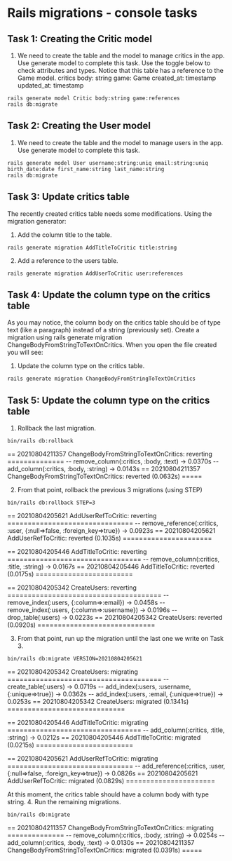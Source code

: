 # Rails migrations - console tasks

## Task 1: Creating the Critic model

1. We need to create the table and the model to manage critics in the app. Use generate model to complete this task. Use the toggle below to check attributes and types. Notice that this table has a reference to the Game model.
critics
  body: string
  game: Game
  created_at: timestamp
  updated_at: timestamp
```
rails generate model Critic body:string game:references
rails db:migrate
```

## Task 2: Creating the User model

1. We need to create the table and the model to manage users in the app. Use generate model to complete this task.

```
rails generate model User username:string:uniq email:string:uniq birth_date:date first_name:string last_name:string
rails db:migrate
```

## Task 3: Update critics table

The recently created critics table needs some modifications. Using the migration generator:

1. Add the column title to the table.
```
rails generate migration AddTitleToCritic title:string
```
2. Add a reference to the users table.
```
rails generate migration AddUserToCritic user:references
```

## Task 4: Update the column type on the critics table

As you may notice, the column body on the critics table should be of type text (like a paragraph)
instead of a string (previously set).
Create a migration using rails generate migration ChangeBodyFromStringToTextOnCritics.
When you open the file created you will see:

1. Update the column type on the critics table.
```
rails generate migration ChangeBodyFromStringToTextOnCritics
```

## Task 5: Update the column type on the critics table

1. Rollback the last migration.
```
bin/rails db:rollback
```
== 20210804211357 ChangeBodyFromStringToTextOnCritics: reverting ==============
-- remove_column(:critics, :body, :text)
   -> 0.0370s
-- add_column(:critics, :body, :string)
   -> 0.0143s
== 20210804211357 ChangeBodyFromStringToTextOnCritics: reverted (0.0632s) =====

2. From that point, rollback the previous 3 migrations (using STEP)
```
bin/rails db:rollback STEP=3
```
== 20210804205621 AddUserRefToCritic: reverting ===============================
-- remove_reference(:critics, :user, {:null=>false, :foreign_key=>true})
   -> 0.0923s
== 20210804205621 AddUserRefToCritic: reverted (0.1035s) ======================

== 20210804205446 AddTitleToCritic: reverting =================================
-- remove_column(:critics, :title, :string)
   -> 0.0167s
== 20210804205446 AddTitleToCritic: reverted (0.0175s) ========================

== 20210804205342 CreateUsers: reverting ======================================
-- remove_index(:users, {:column=>:email})
   -> 0.0458s
-- remove_index(:users, {:column=>:username})
   -> 0.0196s
-- drop_table(:users)
   -> 0.0223s
== 20210804205342 CreateUsers: reverted (0.0920s) =============================

3. From that point, run up the migration until the last one we write on Task 3.
```
bin/rails db:migrate VERSION=20210804205621
```
== 20210804205342 CreateUsers: migrating ======================================
-- create_table(:users)
   -> 0.0719s
-- add_index(:users, :username, {:unique=>true})
   -> 0.0362s
-- add_index(:users, :email, {:unique=>true})
   -> 0.0253s
== 20210804205342 CreateUsers: migrated (0.1341s) =============================

== 20210804205446 AddTitleToCritic: migrating =================================
-- add_column(:critics, :title, :string)
   -> 0.0212s
== 20210804205446 AddTitleToCritic: migrated (0.0215s) ========================

== 20210804205621 AddUserRefToCritic: migrating ===============================
-- add_reference(:critics, :user, {:null=>false, :foreign_key=>true})
   -> 0.0826s
== 20210804205621 AddUserRefToCritic: migrated (0.0829s) ======================

At this moment, the critics table should have a column body with type string.
4. Run the remaining migrations.
```
bin/rails db:migrate
```
== 20210804211357 ChangeBodyFromStringToTextOnCritics: migrating ==============
-- remove_column(:critics, :body, :string)
   -> 0.0254s
-- add_column(:critics, :body, :text)
   -> 0.0130s
== 20210804211357 ChangeBodyFromStringToTextOnCritics: migrated (0.0391s) =====
